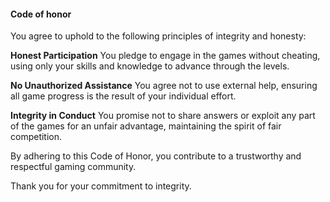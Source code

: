 #### Code of honor
You agree to uphold to the following principles of integrity and honesty:

**Honest Participation**
You pledge to engage in the games without cheating, using only your skills and knowledge to advance through the levels.

**No Unauthorized Assistance**
You agree not to use external help, ensuring all game progress is the result of your individual effort.

**Integrity in Conduct**
You promise not to share answers or exploit any part of the games for an unfair advantage, maintaining the spirit of fair competition.

By adhering to this Code of Honor, you contribute to a trustworthy and respectful gaming community. 

Thank you for your commitment to integrity.
